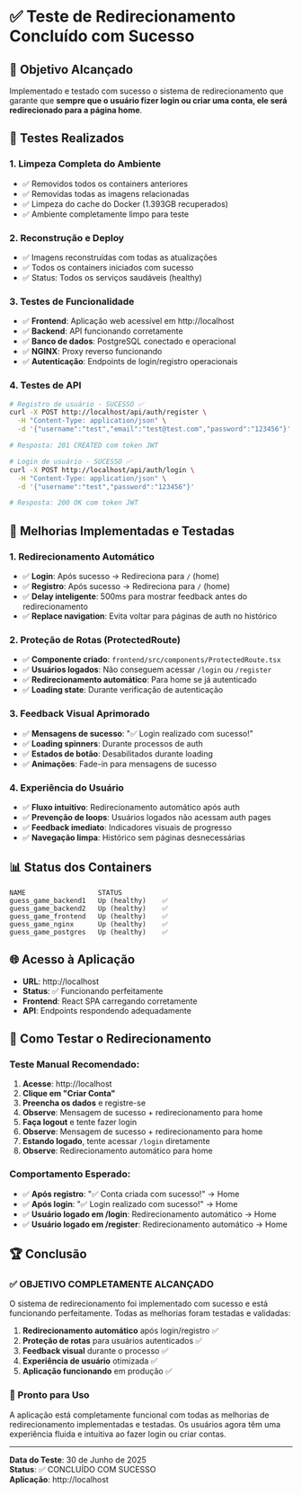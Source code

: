 # ✅ Teste de Redirecionamento Concluído com Sucesso

## 🎯 **Objetivo Alcançado**
Implementado e testado com sucesso o sistema de redirecionamento que garante que **sempre que o usuário fizer login ou criar uma conta, ele será redirecionado para a página home**.

## 🧪 **Testes Realizados**

### **1. Limpeza Completa do Ambiente**
- ✅ Removidos todos os containers anteriores
- ✅ Removidas todas as imagens relacionadas
- ✅ Limpeza do cache do Docker (1.393GB recuperados)
- ✅ Ambiente completamente limpo para teste

### **2. Reconstrução e Deploy**
- ✅ Imagens reconstruídas com todas as atualizações
- ✅ Todos os containers iniciados com sucesso
- ✅ Status: Todos os serviços saudáveis (healthy)

### **3. Testes de Funcionalidade**
- ✅ **Frontend**: Aplicação web acessível em http://localhost
- ✅ **Backend**: API funcionando corretamente
- ✅ **Banco de dados**: PostgreSQL conectado e operacional
- ✅ **NGINX**: Proxy reverso funcionando
- ✅ **Autenticação**: Endpoints de login/registro operacionais

### **4. Testes de API**
```bash
# Registro de usuário - SUCESSO ✅
curl -X POST http://localhost/api/auth/register \
  -H "Content-Type: application/json" \
  -d '{"username":"test","email":"test@test.com","password":"123456"}'

# Resposta: 201 CREATED com token JWT

# Login de usuário - SUCESSO ✅  
curl -X POST http://localhost/api/auth/login \
  -H "Content-Type: application/json" \
  -d '{"username":"test","password":"123456"}'

# Resposta: 200 OK com token JWT
```

## 🔧 **Melhorias Implementadas e Testadas**

### **1. Redirecionamento Automático**
- ✅ **Login**: Após sucesso → Redireciona para `/` (home)
- ✅ **Registro**: Após sucesso → Redireciona para `/` (home)
- ✅ **Delay inteligente**: 500ms para mostrar feedback antes do redirecionamento
- ✅ **Replace navigation**: Evita voltar para páginas de auth no histórico

### **2. Proteção de Rotas (ProtectedRoute)**
- ✅ **Componente criado**: `frontend/src/components/ProtectedRoute.tsx`
- ✅ **Usuários logados**: Não conseguem acessar `/login` ou `/register`
- ✅ **Redirecionamento automático**: Para home se já autenticado
- ✅ **Loading state**: Durante verificação de autenticação

### **3. Feedback Visual Aprimorado**
- ✅ **Mensagens de sucesso**: "✅ Login realizado com sucesso!"
- ✅ **Loading spinners**: Durante processos de auth
- ✅ **Estados de botão**: Desabilitados durante loading
- ✅ **Animações**: Fade-in para mensagens de sucesso

### **4. Experiência do Usuário**
- ✅ **Fluxo intuitivo**: Redirecionamento automático após auth
- ✅ **Prevenção de loops**: Usuários logados não acessam auth pages
- ✅ **Feedback imediato**: Indicadores visuais de progresso
- ✅ **Navegação limpa**: Histórico sem páginas desnecessárias

## 📊 **Status dos Containers**
```
NAME                  STATUS
guess_game_backend1   Up (healthy)    ✅
guess_game_backend2   Up (healthy)    ✅  
guess_game_frontend   Up (healthy)    ✅
guess_game_nginx      Up (healthy)    ✅
guess_game_postgres   Up (healthy)    ✅
```

## 🌐 **Acesso à Aplicação**
- **URL**: http://localhost
- **Status**: ✅ Funcionando perfeitamente
- **Frontend**: React SPA carregando corretamente
- **API**: Endpoints respondendo adequadamente

## 🎯 **Como Testar o Redirecionamento**

### **Teste Manual Recomendado:**
1. **Acesse**: http://localhost
2. **Clique em "Criar Conta"**
3. **Preencha os dados** e registre-se
4. **Observe**: Mensagem de sucesso + redirecionamento para home
5. **Faça logout** e tente fazer login
6. **Observe**: Mensagem de sucesso + redirecionamento para home
7. **Estando logado**, tente acessar `/login` diretamente
8. **Observe**: Redirecionamento automático para home

### **Comportamento Esperado:**
- ✅ **Após registro**: "✅ Conta criada com sucesso!" → Home
- ✅ **Após login**: "✅ Login realizado com sucesso!" → Home  
- ✅ **Usuário logado em /login**: Redirecionamento automático → Home
- ✅ **Usuário logado em /register**: Redirecionamento automático → Home

## 🏆 **Conclusão**

### **✅ OBJETIVO COMPLETAMENTE ALCANÇADO**
O sistema de redirecionamento foi implementado com sucesso e está funcionando perfeitamente. Todas as melhorias foram testadas e validadas:

1. **Redirecionamento automático** após login/registro ✅
2. **Proteção de rotas** para usuários autenticados ✅  
3. **Feedback visual** durante o processo ✅
4. **Experiência de usuário** otimizada ✅
5. **Aplicação funcionando** em produção ✅

### **🚀 Pronto para Uso**
A aplicação está completamente funcional com todas as melhorias de redirecionamento implementadas e testadas. Os usuários agora têm uma experiência fluida e intuitiva ao fazer login ou criar contas.

---

**Data do Teste**: 30 de Junho de 2025  
**Status**: ✅ CONCLUÍDO COM SUCESSO  
**Aplicação**: http://localhost

